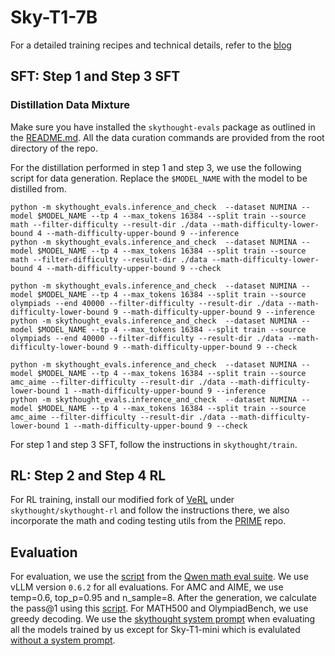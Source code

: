 # Sky-T1-7B
For a detailed training recipes and technical details, refer to the [blog](https://novasky-ai.github.io/posts/sky-t1-7b/)

## SFT: Step 1 and Step 3 SFT
### Distillation Data Mixture
Make sure you have installed the `skythought-evals` package as outlined in the [README.md](/README.md#usage). All the data curation commands are provided from the root directory of the repo.

For the distillation performed in step 1 and step 3, we use the following script for data generation. Replace the `$MODEL_NAME` with the model to be distilled from.
```shell
python -m skythought_evals.inference_and_check  --dataset NUMINA --model $MODEL_NAME --tp 4 --max_tokens 16384 --split train --source math --filter-difficulty --result-dir ./data --math-difficulty-lower-bound 4 --math-difficulty-upper-bound 9 --inference
python -m skythought_evals.inference_and_check  --dataset NUMINA --model $MODEL_NAME --tp 4 --max_tokens 16384 --split train --source math --filter-difficulty --result-dir ./data --math-difficulty-lower-bound 4 --math-difficulty-upper-bound 9 --check

python -m skythought_evals.inference_and_check  --dataset NUMINA --model $MODEL_NAME --tp 4 --max_tokens 16384 --split train --source olympiads --end 40000 --filter-difficulty --result-dir ./data --math-difficulty-lower-bound 9 --math-difficulty-upper-bound 9 --inference
python -m skythought_evals.inference_and_check  --dataset NUMINA --model $MODEL_NAME --tp 4 --max_tokens 16384 --split train --source olympiads --end 40000 --filter-difficulty --result-dir ./data --math-difficulty-lower-bound 9 --math-difficulty-upper-bound 9 --check

python -m skythought_evals.inference_and_check  --dataset NUMINA --model $MODEL_NAME --tp 4 --max_tokens 16384 --split train --source amc_aime --filter-difficulty --result-dir ./data --math-difficulty-lower-bound 1 --math-difficulty-upper-bound 9 --inference
python -m skythought_evals.inference_and_check  --dataset NUMINA --model $MODEL_NAME --tp 4 --max_tokens 16384 --split train --source amc_aime --filter-difficulty --result-dir ./data --math-difficulty-lower-bound 1 --math-difficulty-upper-bound 9 --check
```
For step 1 and step 3 SFT, follow the instructions in `skythought/train`.

## RL: Step 2 and Step 4 RL
For RL training, install our modified fork of [VeRL](https://github.com/volcengine/verl) under `skythought/skythought-rl` and follow the instructions there, we also incorporate the math and coding testing utils from the [PRIME](https://github.com/PRIME-RL/PRIME) repo.

## Evaluation
For evaluation, we use the [script](https://github.com/QwenLM/Qwen2.5-Math/blob/main/evaluation/sh/eval.sh) from the [Qwen math eval suite](https://github.com/QwenLM/Qwen2.5-Math/tree/main/evaluation). We use vLLM version `0.6.2` for all evaluations. For AMC and AIME, we use temp=0.6, top_p=0.95 and n_sample=8. After the generation, we calculate the pass@1 using this [script](https://github.com/NovaSky-AI/SkyThought/tree/main/scripts/qwen_eval_bon.py). For MATH500 and OlympiadBench, we use greedy decoding. We use the [skythought system prompt](https://github.com/NovaSky-AI/SkyThought/blob/main/skythought/skythought_evals/models/model_configs.yaml) when evaluating all the models trained by us except for Sky-T1-mini which is evalulated [without a system prompt](https://huggingface.co/deepseek-ai/DeepSeek-R1-Distill-Qwen-7B#usage-recommendations).